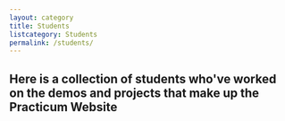 ```yaml
---
layout: category
title: Students
listcategory: Students
permalink: /students/
---
```




## Here is a collection of students who've worked on the demos and projects that make up the Practicum Website ##